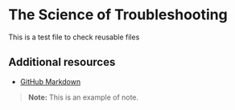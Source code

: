 # The Science of Troubleshooting

This is a test file to check reusable files

## Additional resources

- [GitHub Markdown](https://docs.github.com/en/get-started/writing-on-github/getting-started-with-writing-and-formatting-on-github/basic-writing-and-formatting-syntax) 

>**Note:** This is an example of note.
